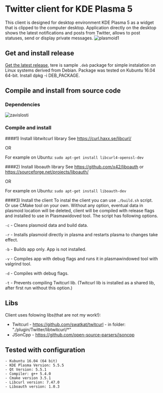 # Twitter client for KDE Plasma 5
This client is designed for desktop environment KDE Plasma 5 as a widget that is clipped to the computer desktop. Application directly on the desktop shows the latest notifications and posts from Twitter, allows to post statuses, send or display private messages.
![plasmoid1](https://cloud.githubusercontent.com/assets/25787088/23183059/fd65f488-f87a-11e6-8e9a-e7297b43128f.png)

## Get and install release

[Get the latest release](https://github.com/ammarik/Plasmoid_Twitter_client/releases/latest), tere is sample `.deb` package for simple instalation on Linux systems derived from Debian. Package was tested on Kubuntu 16.04 64-bit. Install dpkg -i DEB_PACKAGE.

## Compile and install from source code
### Dependencies
![zavislosti](https://cloud.githubusercontent.com/assets/25787088/23183802/97940a0c-f87d-11e6-9a81-3535de0e78bf.png)
	
### Compile and install

####1) Install libtwitcurl library
See https://curl.haxx.se/libcurl/

OR

For example on Ubuntu: `sudo apt-get install libcurl4-openssl-dev`

####2) Install liboauth library
See https://github.com/x42/liboauth or https://sourceforge.net/projects/liboauth/

OR

For example on Ubuntu: `sudo apt-get install liboauth-dev`

####3) Install the client
To instal the client you can use `./build.sh` script. Or use CMake tool on your own. Without any option, eventual data in plasmoid location will be deleted, client will be compiled with release flags and installed to use in Plasmawidoved tool.  The script has following options.

`-c` - Cleans plasmoid data and build data.

`-r` - Installs plasmoid directly in plasma and restarts plasma to changes take effect.

`-b` - Builds app only. App is not installed.

`-v` - Compiles app with debug flags and runs it in plasmawindowed tool with valgrind tool.

`-d` - Compiles with debug flags.

`-t` - Prevents compiling Twitcurl lib. (Twitcurl lib is installed as a shared lib, after first run without this option.)

## Libs
Client uses folowing libs(that are not my work!):
- Twitcurl - https://github.com/swatkat/twitcurl - in folder: "./plugin/Twitter/libtwitcurl/*"
- JSonCpp  - https://github.com/open-source-parsers/jsoncpp 

## Tested with configuration
	- Kubuntu 16.04 (64 bit)
	- KDE Plasma Version: 5.5.5 
	- Qt Version: 5.5.1
	- Compiler: g++ 5.4.0
	- Cmake version 3.5.1
	- Libcurl version: 7.47.0
	- Liboauth version: 1.0.3
